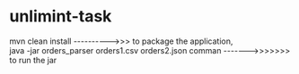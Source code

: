 # unlimint-task
mvn clean install ---------->>>  to package the application,                                                                                                          
java -jar orders_parser orders1.csv orders2.json comman ------->>>>>>> to run the jar
